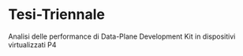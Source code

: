 # Tesi-Triennale
Analisi delle performance di Data-Plane Development Kit in dispositivi virtualizzati P4
